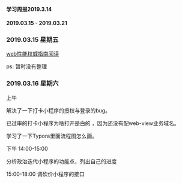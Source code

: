 #### 学习周报2019.3.14

#### 2019.03.15 - 2019.03.21

### 2019.03.15 星期五

[web性能权威指南阅读]()

ps: 暂时没有整理

### 2019.03.16 星期六

上午

解决了一下打卡小程序的授权与登录的bug。

已过审的打卡小程序为啥打开是白的 ，因为还没有配web-view业务域名。

学习了一下Typora里面流程图怎么画。

下午 14:00-15:00 

分析政治迭代小程序的功能点，列出自己的进度

15:00-18:00 调砍价小程序的接口

